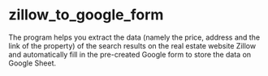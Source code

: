 # zillow_to_google_form
The program helps you extract the data (namely the price, address and the link of the property) of the search results on the real estate website Zillow and automatically fill in the pre-created Google form to store the data on Google Sheet. 
